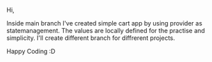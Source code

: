 Hi,


Inside main branch I've created simple cart app by using provider as statemanagement. The values are locally defined for the practise and simplicity.
I'll create different branch for diffrerent projects.



Happy Coding :D
